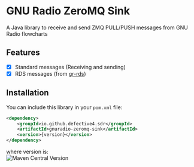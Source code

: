 # GNU Radio ZeroMQ Sink
A Java library to receive and send ZMQ PULL/PUSH messages from GNU Radio flowcharts

## Features
- [x] Standard messages (Receiving and sending)
- [x] RDS messages (from [gr-rds](https://github.com/bastibl/gr-rds))

## Installation
You can include this library in your `pom.xml` file:
```xml
<dependency>
    <groupId>io.github.defective4.sdr</groupId>
	<artifactId>gnuradio-zeromq-sink</artifactId>
	<version>{version}</version>
</dependency>
```
where version is:  
![Maven Central Version](https://img.shields.io/maven-central/v/io.github.defective4.sdr/gnuradio-zeromq-sink)